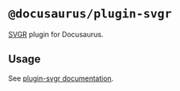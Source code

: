 # `@docusaurus/plugin-svgr`

[SVGR](https://react-svgr.com/) plugin for Docusaurus.

## Usage

See [plugin-svgr documentation](https://docusaurus.io/docs/api/plugins/@docusaurus/plugin-svgr).
